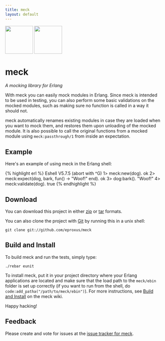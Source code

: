 ```yaml
---
title: meck
layout: default
---
```


<div class="download">
     <a href="http://github.com/eproxus/meck/zipball/master">
        <img border="0" width="90" src="http://github.com/images/modules/download/zip.png"></a>
     <a href="http://github.com/eproxus/meck/tarball/master">
        <img border="0" width="90" src="http://github.com/images/modules/download/tar.png"></a>
</div>

meck
==================================

*A mocking library for Erlang*

With meck you can easily mock modules in Erlang. Since meck is intended to be used in testing, you can also perform some basic validations on the mocked modules, such as making sure no function is called in a way it should not.

meck automatically renames existing modules in case they are loaded when you want to mock them, and restores them upon unloading of the mocked module. It is also possible to call the original functions from a mocked module using `meck:passthrough/1` from inside an expectation.

Example
-------

Here's an example of using meck in the Erlang shell:

{% highlight erl %}
Eshell V5.7.5  (abort with ^G)
1> meck:new(dog).
ok
2> meck:expect(dog, bark, fun() -> "Woof!" end).
ok
3> dog:bark().
"Woof!"
4> meck:validate(dog).
true
{% endhighlight %}

Download
--------

You can download this project in either [zip][1] or [tar][2] formats.

You can also clone the project with [Git][3] by running this in a unix shell:

    git clone git://github.com/eproxus/meck


Build and Install
-------

To build meck and run the tests, simply type:

    ./rebar eunit

To install meck, put it in your project directory where your Erlang applications are located and make sure that the load path to the `meck/ebin` folder is set up correctly (if you want to run from the shell, do `code:add_patha("/path/to/meck/ebin")`). For more instructions, see [Build and Install][4] on the meck wiki.

Happy hacking!

Feedback
--------

Please create and vote for issues at the [issue tracker for meck][5].

[1]: http://github.com/eproxus/meck/zipball/master "Zip file containing the latest version of meck"
[2]: http://github.com/eproxus/meck/tarball/master "Tar file containing the latest version of meck"
[3]: http://git-scm.com/ "Git, the fast version control system"
[4]: http://wiki.github.com/eproxus/meck/build-and-install "How to build and install meck"
[5]: http://github.com/eproxus/meck/issues "meck issue tracker on Github"
